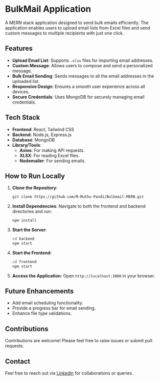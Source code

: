 # BulkMail Application

A MERN stack application designed to send bulk emails efficiently. The application enables users to upload email lists from Excel files and send custom messages to multiple recipients with just one click.

## Features
- **Upload Email List**: Supports `.xlsx` files for importing email addresses.
- **Custom Message**: Allows users to compose and send a personalized message.
- **Bulk Email Sending**: Sends messages to all the email addresses in the uploaded list.
- **Responsive Design**: Ensures a smooth user experience across all devices.
- **Secure Credentials**: Uses MongoDB for securely managing email credentials.

## Tech Stack
- **Frontend**: React, Tailwind CSS
- **Backend**: Node.js, Express.js
- **Database**: MongoDB
- **Library/Tools**: 
  - **Axios**: For making API requests.
  - **XLSX**: For reading Excel files.
  - **Nodemailer**: For sending emails.

## How to Run Locally
1. **Clone the Repository**:
   ```bash
   git clone https://github.com/M-Muthu-Pandi/Bulkmail-MERN.git
   ```
2. **Install Dependencies**:
   Navigate to both the frontend and backend directories and run:
   ```bash
   npm install
   ```
3. **Start the Server**:
   ```bash
   cd backend
   npm start
   ```
4. **Start the Frontend**:
   ```bash
   cd frontend
   npm start
   ```
5. **Access the Application**:
   Open `http://localhost:3000` in your browser.

## Future Enhancements
- Add email scheduling functionality.
- Provide a progress bar for email sending.
- Enhance file type validations.

## Contributions
Contributions are welcome! Please feel free to raise issues or submit pull requests.

## Contact
Feel free to reach out via [LinkedIn](https://www.linkedin.com/in/muthupandim/) for collaborations or queries.
```